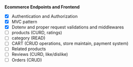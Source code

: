 **Ecommerce Endpoints and Frontend**
 - [x] Authentication and Authorization
 - [x] MVC pattern
 - [x] Dotenv and proper request validations and middlewares
 - [ ] products (CURD, ratings)
 - [ ] category (READ)
 - [ ] CART (CRUD operations, store maintain, payment system)
 - [ ] Related products
 - [ ] Reviews (CURD, like/dislike)
 - [ ] Orders (CRUD)